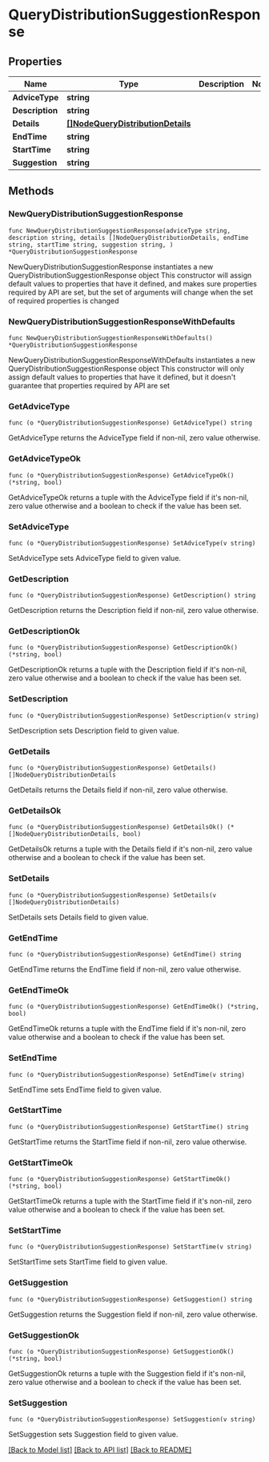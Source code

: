 # QueryDistributionSuggestionResponse

## Properties

Name | Type | Description | Notes
------------ | ------------- | ------------- | -------------
**AdviceType** | **string** |  | 
**Description** | **string** |  | 
**Details** | [**[]NodeQueryDistributionDetails**](NodeQueryDistributionDetails.md) |  | 
**EndTime** | **string** |  | 
**StartTime** | **string** |  | 
**Suggestion** | **string** |  | 

## Methods

### NewQueryDistributionSuggestionResponse

`func NewQueryDistributionSuggestionResponse(adviceType string, description string, details []NodeQueryDistributionDetails, endTime string, startTime string, suggestion string, ) *QueryDistributionSuggestionResponse`

NewQueryDistributionSuggestionResponse instantiates a new QueryDistributionSuggestionResponse object
This constructor will assign default values to properties that have it defined,
and makes sure properties required by API are set, but the set of arguments
will change when the set of required properties is changed

### NewQueryDistributionSuggestionResponseWithDefaults

`func NewQueryDistributionSuggestionResponseWithDefaults() *QueryDistributionSuggestionResponse`

NewQueryDistributionSuggestionResponseWithDefaults instantiates a new QueryDistributionSuggestionResponse object
This constructor will only assign default values to properties that have it defined,
but it doesn't guarantee that properties required by API are set

### GetAdviceType

`func (o *QueryDistributionSuggestionResponse) GetAdviceType() string`

GetAdviceType returns the AdviceType field if non-nil, zero value otherwise.

### GetAdviceTypeOk

`func (o *QueryDistributionSuggestionResponse) GetAdviceTypeOk() (*string, bool)`

GetAdviceTypeOk returns a tuple with the AdviceType field if it's non-nil, zero value otherwise
and a boolean to check if the value has been set.

### SetAdviceType

`func (o *QueryDistributionSuggestionResponse) SetAdviceType(v string)`

SetAdviceType sets AdviceType field to given value.


### GetDescription

`func (o *QueryDistributionSuggestionResponse) GetDescription() string`

GetDescription returns the Description field if non-nil, zero value otherwise.

### GetDescriptionOk

`func (o *QueryDistributionSuggestionResponse) GetDescriptionOk() (*string, bool)`

GetDescriptionOk returns a tuple with the Description field if it's non-nil, zero value otherwise
and a boolean to check if the value has been set.

### SetDescription

`func (o *QueryDistributionSuggestionResponse) SetDescription(v string)`

SetDescription sets Description field to given value.


### GetDetails

`func (o *QueryDistributionSuggestionResponse) GetDetails() []NodeQueryDistributionDetails`

GetDetails returns the Details field if non-nil, zero value otherwise.

### GetDetailsOk

`func (o *QueryDistributionSuggestionResponse) GetDetailsOk() (*[]NodeQueryDistributionDetails, bool)`

GetDetailsOk returns a tuple with the Details field if it's non-nil, zero value otherwise
and a boolean to check if the value has been set.

### SetDetails

`func (o *QueryDistributionSuggestionResponse) SetDetails(v []NodeQueryDistributionDetails)`

SetDetails sets Details field to given value.


### GetEndTime

`func (o *QueryDistributionSuggestionResponse) GetEndTime() string`

GetEndTime returns the EndTime field if non-nil, zero value otherwise.

### GetEndTimeOk

`func (o *QueryDistributionSuggestionResponse) GetEndTimeOk() (*string, bool)`

GetEndTimeOk returns a tuple with the EndTime field if it's non-nil, zero value otherwise
and a boolean to check if the value has been set.

### SetEndTime

`func (o *QueryDistributionSuggestionResponse) SetEndTime(v string)`

SetEndTime sets EndTime field to given value.


### GetStartTime

`func (o *QueryDistributionSuggestionResponse) GetStartTime() string`

GetStartTime returns the StartTime field if non-nil, zero value otherwise.

### GetStartTimeOk

`func (o *QueryDistributionSuggestionResponse) GetStartTimeOk() (*string, bool)`

GetStartTimeOk returns a tuple with the StartTime field if it's non-nil, zero value otherwise
and a boolean to check if the value has been set.

### SetStartTime

`func (o *QueryDistributionSuggestionResponse) SetStartTime(v string)`

SetStartTime sets StartTime field to given value.


### GetSuggestion

`func (o *QueryDistributionSuggestionResponse) GetSuggestion() string`

GetSuggestion returns the Suggestion field if non-nil, zero value otherwise.

### GetSuggestionOk

`func (o *QueryDistributionSuggestionResponse) GetSuggestionOk() (*string, bool)`

GetSuggestionOk returns a tuple with the Suggestion field if it's non-nil, zero value otherwise
and a boolean to check if the value has been set.

### SetSuggestion

`func (o *QueryDistributionSuggestionResponse) SetSuggestion(v string)`

SetSuggestion sets Suggestion field to given value.



[[Back to Model list]](../README.md#documentation-for-models) [[Back to API list]](../README.md#documentation-for-api-endpoints) [[Back to README]](../README.md)


